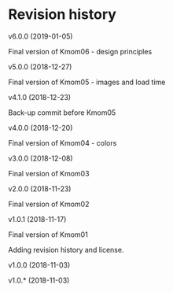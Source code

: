 Revision history
========================
v6.0.0 (2019-01-05)

Final version of Kmom06 - design principles

v5.0.0 (2018-12-27)

Final version of Kmom05 - images and load time

v4.1.0 (2018-12-23)

Back-up commit before Kmom05

v4.0.0 (2018-12-20)

Final version of Kmom04 - colors

v3.0.0 (2018-12-08)

Final version of Kmom03

v2.0.0 (2018-11-23)

Final version of Kmom02

v1.0.1 (2018-11-17)

Final version of Kmom01

Adding revision history and license.

v1.0.0 (2018-11-03)

v1.0.* (2018-11-03)
